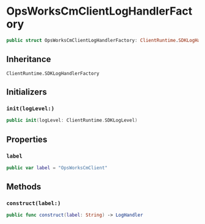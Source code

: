 # OpsWorksCmClientLogHandlerFactory

``` swift
public struct OpsWorksCmClientLogHandlerFactory: ClientRuntime.SDKLogHandlerFactory 
```

## Inheritance

`ClientRuntime.SDKLogHandlerFactory`

## Initializers

### `init(logLevel:)`

``` swift
public init(logLevel: ClientRuntime.SDKLogLevel) 
```

## Properties

### `label`

``` swift
public var label = "OpsWorksCmClient"
```

## Methods

### `construct(label:)`

``` swift
public func construct(label: String) -> LogHandler 
```
